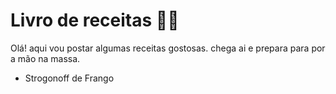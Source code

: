 # Livro de receitas :man_cook:

Olá! aqui vou postar algumas receitas gostosas. chega ai e prepara para por a mão na massa.

- Strogonoff de Frango